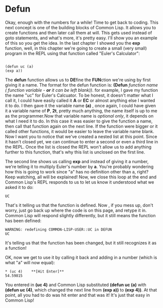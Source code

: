 # Defun

Okay, enough with the numbers for a while! Time to get back to coding. This next concept is one of the building blocks of Common Lisp. It allows you to create functions
and then later call them at will. This gets used instead of goto statements, and what's more, it's pretty easy.  I'll show you an example of this so you
get the idea. In the last chapter I showed you the **exp** function, well, in this chapter we're going to create a small (very small) program in the REPL
using that function called "Euler's Calculator":

```

(defun uc (a)
(exp a))

```

The **defun** function allows us to **DE**fine the **FUN**ction we're using by first giving it a name. The format for the defun function is:
**(Defun** *function name* *( function variable - **or** it can be left blank))*. for example, I gave my function the name "uc" for Euler's Calcuator.
To be honest, it doesn't matter what I call it, I could have easily called it **A** or **EC** or almost anything else I wanted it to do. 
I then gave it the variable name **(a)** , once again, I could have given it a variable name of **P**, **2t**, pretty much anything, the name itself is up to me as 
the programmer.Now that variable name is *optional only*, it depends on what I need it to do. In this case it was easier to give the function a name, then call that 
function again on the next line. If the function were bigger or it called other functions, it would be easier to leave the variable name blank. Now I want you to notice 
that we've created a nested list at this point. Since it hasn't closed yet, we can continue to enter a second or even a third line in the REPL. Once the list is closed 
the REPL won't allow us to add anything further to this function, that's why this list is unclosed on the  first line.

The second line shows us calling **exp** and instead of giving it a number, we're telling it to multiply Euler's number by **a**. You're probably wondering how
this is going to work since "a" has no definition other than a, right?  Keep watching, all will be explained!  Now, we close this loop at the end and Common Lisp's
REPL responds to us to let us know it understood what we asked it to do:

```
UC

```

That's it telling us that the function is defined.  Now , if you mess up, don't worry, just go back up where the code is on this page, and retype it in.
Common Lisp will respond slightly differently, but it still means the function has been defined:

```
WARNING: redefining COMMON-LISP-USER::UC in DEFUN
UC

```

It's telling us that the function has been changed, but it still recognizes it as a function!

OK, now we get to use it by calling it back and adding in a number (which is what "a" will now equal):

```
* (uc 4)    **[Hit Enter]**
54.59815

```

You entered in **(uc 4)** and Common Lisp substituted **(defun uc (a)**  with **(defun uc (4)**, which changed the next line from **(exp a))** to **(exp 4))**. At that 
point, all you had to do was hit enter and that was it!  It's just that easy in Common Lisp!


